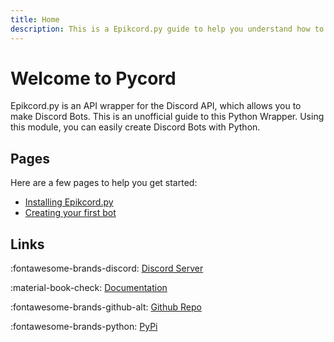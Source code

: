 ```yaml
---
title: Home
description: This is a Epikcord.py guide to help you understand how to make bot with Epikcord.py
---
```


# Welcome to Pycord
Epikcord.py is an API wrapper for the Discord API, which allows you to make Discord Bots. This is an unofficial guide to this Python Wrapper.
Using this module, you can easily create Discord Bots with Python.

## Pages
Here are a few pages to help you get started:

- [Installing Epikcord.py](./gettingstarted/installation.md)
- [Creating your first bot](./gettingstarted/creatingbot.md)

## Links

:fontawesome-brands-discord: [Discord Server](https://discord.com/invite/4R473R73kQ)

:material-book-check: [Documentation](https://guide-njae28p8e-theuntraceable.vercel.app/)

:fontawesome-brands-github-alt: [Github Repo](https://github.com/Epikcord/Epikcord.py)

:fontawesome-brands-python: [PyPi](https://pypi.org/project/epikcord.py/)